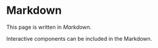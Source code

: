 <script setup>
import Counter from '@/ui/src/components/base/Counter.vue'

// using the `name` variable in the template
// causes a hyrdation mismatch
const name = 'Markdown'

</script>

# Markdown

This page is written in _Markdown_.


Interactive components can be included in the Markdown. <Counter/>
